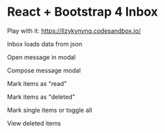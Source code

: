 React + Bootstrap 4 Inbox
==

Play with it: https://llzykynvnq.codesandbox.io/

Inbox loads data from json

Open message in modal

Compose message modal

Mark items as "read"

Mark items as "deleted"

Mark single items or toggle all

View deleted items